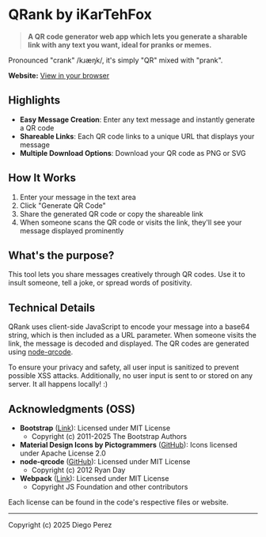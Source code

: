 # QRank by iKarTehFox

> **A QR code generator web app which lets you generate a sharable link with any text you want, ideal for pranks or memes.**

Pronounced "crank" /kɹæŋk/, it's simply "QR" mixed with "prank".

**Website:** [View in your browser](https://qranked.pages.dev)

## Highlights
- **Easy Message Creation**: Enter any text message and instantly generate a QR code
- **Shareable Links**: Each QR code links to a unique URL that displays your message
- **Multiple Download Options**: Download your QR code as PNG or SVG

## How It Works
1. Enter your message in the text area
2. Click "Generate QR Code"
3. Share the generated QR code or copy the shareable link
4. When someone scans the QR code or visits the link, they'll see your message displayed prominently

## What's the purpose?
This tool lets you share messages creatively through QR codes. Use it to insult someone, tell a joke, or spread words of positivity.

## Technical Details
QRank uses client-side JavaScript to encode your message into a base64 string, which is then included as a URL parameter. When someone visits the link, the message is decoded and displayed. The QR codes are generated using [node-qrcode](https://github.com/soldair/node-qrcode).

To ensure your privacy and safety, all user input is sanitized to prevent possible XSS attacks. Additionally, no user input is sent to or stored on any server. It all happens locally! :)

## Acknowledgments (OSS)
- **Bootstrap** ([Link](https://getbootstrap.com/)): Licensed under MIT License
  - Copyright (c) 2011-2025 The Bootstrap Authors
- **Material Design Icons by Pictogrammers** ([GitHub](https://github.com/Templarian/MaterialDesign)): Icons licensed under Apache License 2.0
- **node-qrcode** ([GitHub](https://github.com/soldair/node-qrcode)): Licensed under MIT License
  - Copyright (c) 2012 Ryan Day
- **Webpack** ([Link](https://webpack.js.org/)): Licensed under MIT License
  - Copyright JS Foundation and other contributors  

Each license can be found in the code's respective files or website.

<hr>

Copyright (c) 2025 Diego Perez
